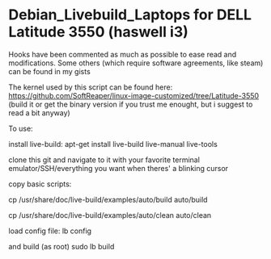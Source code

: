 # Debian_Livebuild_Laptops for DELL Latitude 3550 (haswell i3)
  
Hooks have been commented as much as possible to ease read and modifications. 
Some others (which require software agreements, like steam) can be found in my gists

The kernel used by this script can be found here:
https://github.com/SoftReaper/linux-image-customized/tree/Latitude-3550
(build it or get the binary version if you trust me enought, but i suggest to read a bit anyway)

To use:

install live-build:
apt-get install live-build live-manual live-tools

clone this git and navigate to it with your favorite terminal emulator/SSH/everything you want when theres' a blinking cursor

copy basic scripts:

cp /usr/share/doc/live-build/examples/auto/build auto/build

cp /usr/share/doc/live-build/examples/auto/clean auto/clean

load config file:
lb config

and build (as root)
sudo lb build
